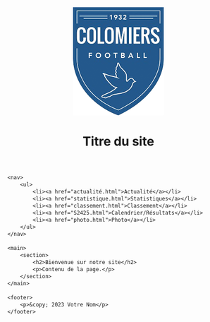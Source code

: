 <!DOCTYPE html>
<html lang="fr">
<head>
    <meta charset="UTF-8">
    <meta name="viewport" content="width=device-width, initial-scale=1.0">
    <link rel="stylesheet" href="style.css">
</head>
<body>
    <header>
        <img src="USClogo.png" alt="logousc">
        <h1>Titre du site</h1>
    </header>

    <nav>
        <ul>
            <li><a href="actualité.html">Actualité</a></li>
            <li><a href="statistique.html">Statistiques</a></li>
            <li><a href="classement.html">Classement</a></li>
            <li><a href="S2425.html">Calendrier/Résultats</a></li>
            <li><a href="photo.html">Photo</a></li>
        </ul>
    </nav>

    <main>
        <section>
            <h2>Bienvenue sur notre site</h2>
            <p>Contenu de la page.</p>
        </section>
    </main>

    <footer>
        <p>&copy; 2023 Votre Nom</p>
    </footer>
</body>
</html>
